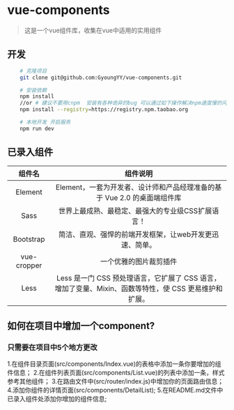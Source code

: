 # vue-components

> 这是一个vue组件库，收集在vue中适用的实用组件

## 开发
```bash
    # 克隆项目
    git clone git@github.com:GyoungYY/vue-components.git

    # 安装依赖
    npm install
    //or # 建议不要用cnpm  安装有各种诡异的bug 可以通过如下操作解决npm速度慢的问题
    npm install --registry=https://registry.npm.taobao.org

    # 本地开发 开启服务
    npm run dev
```

## 已录入组件
| 组件名      | 组件说明          |
| :----:     | :---------:      |
| Element      | Element，一套为开发者、设计师和产品经理准备的基于 Vue 2.0 的桌面端组件库 |
| Sass        | 世界上最成熟、最稳定、最强大的专业级CSS扩展语言！|
| Bootstrap       | 简洁、直观、强悍的前端开发框架，让web开发更迅速、简单。 |
| vue-cropper       | 一个优雅的图片裁剪插件 |
| Less       | Less 是一门 CSS 预处理语言，它扩展了 CSS 语言，增加了变量、Mixin、函数等特性，使 CSS 更易维护和扩展。 |


## 如何在项目中增加一个component?
### 只需要在项目中5个地方更改
1.在组件目录页面(src/components/Index.vue)的表格中添加一条你要增加的组件信息；
2.在组件列表页面(src/components/List.vue)的列表中添加一条，样式参考其他组件；
3.在路由文件中(src/router/index.js)中增加你的页面路由信息；
4.添加你组件的详情页面(src/components/DetailList);
5.在README.md文件中已录入组件处添加你增加的组件信息;
